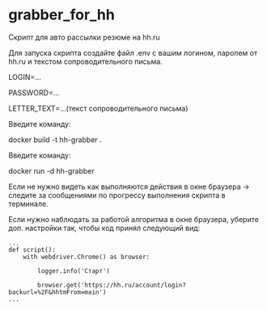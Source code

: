 # grabber_for_hh

Скрипт для авто рассылки резюме на hh.ru

Для запуска скрипта создайте файл .env с вашим логином, паролем от hh.ru и текстом сопроводительного письма.

LOGIN=...

PASSWORD=...

LETTER_TEXT=...(текст сопроводительного письма)

Введите команду: 

docker build -t hh-grabber .

Введите команду: 

docker run -d hh-grabber

Если не нужно видеть как выполняются действия в окне браузера -> следите за сообщениями по прогрессу выполнения скрипта в терминале.

Если нужно наблюдать за работой алгоритма в окне браузера, уберите доп. настройки так, чтобы код принял следующий вид:


    ...
    def script():
        with webdriver.Chrome() as browser:
    
            logger.info('Старт')
        
            browser.get('https://hh.ru/account/login?backurl=%2F&hhtmFrom=main')
    ...

